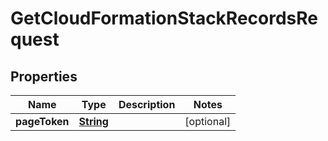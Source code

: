 

# GetCloudFormationStackRecordsRequest


## Properties

| Name | Type | Description | Notes |
|------------ | ------------- | ------------- | -------------|
|**pageToken** | [**String**](String.md) |  |  [optional] |



